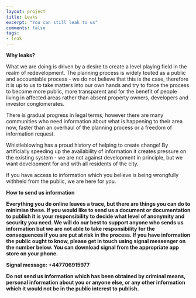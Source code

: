 ```yaml
---
layout: project
title: Leaks
excerpt: "You can still leak to us"
comments: false
tags:
- leak
---
```


<b> Why leaks? </b>

What we are doing is driven by a desire to create a level playing field in the realm of redevelopment. The planning process is widely touted as a public and accountable process - we do not believe that this is the case, therefore it is up to us to take matters into our own hands and try to force the process to become more public, more transparent and for the benefit of people living in affected areas rather than absent property owners, developers and investor conglomerates.

There is gradual progress in legal terms, however there are many communities who need information about what is happening to their area now, faster than an overhaul of the planning process or a freedom of information request.

Whistleblowing has a proud history of helping to create change! By artificially speeding up the availability of information it creates pressure on the existing system - we are not against development in principle, but we want development for and with all residents of the city.

If you have access to information which you believe is being wrongfully withheld from the public, we are here for you.

<b> How to send us information <b/>
    
Everything you do online leaves a trace, but there are things you can do to minimise these. If you would like to send us a document or documentation to publish it is your responsibility to decide what level of anonymity and security you need. We will do our best to support anyone who sends us information but we are not able to take responsibility for the consequences if you are put at risk in the process. If you have information the public ought to know, please get in touch using signal messenger on the number below. You can download signal from the appropriate app store on your phone.

Signal message: +447706915977

Do not send us information which has been obtained by criminal means, personal information about you or anyone else, or any other information which it would not be in the public interest to publish.
